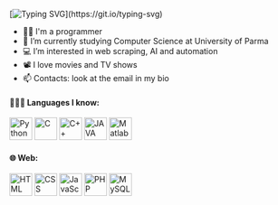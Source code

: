 [![Typing SVG](https://readme-typing-svg.demolab.com?font=Source+Code+Pro&weight=600&size=22&duration=3500&pause=3000&color=55FFB9&background=33FF7500&vCenter=true&width=435&height=30&lines=Hi+there!+Mr.SAS+here...)](https://git.io/typing-svg)

- 👋🏼 I'm a programmer
- 🏫 I’m currently studying Computer Science at University of Parma
- 💻 I’m interested in web scraping, AI and automation
- 📽️ I love movies and TV shows
- 📫 Contacts: look at the email in my bio

<h4 align="left">🧑🏼‍💻 Languages I know:</h4>
<p align="left"> 
  <img title="Python" src="https://cdn.jsdelivr.net/gh/devicons/devicon/icons/python/python-original.svg" alt="Python" width="40" height="40"/>
  <img title="C" src="https://cdn.jsdelivr.net/gh/devicons/devicon/icons/c/c-original.svg" alt="C" width="40" height="40"/>
  <img title="C++" src="https://cdn.jsdelivr.net/gh/devicons/devicon/icons/cplusplus/cplusplus-original.svg" alt="C++" width="40" height="40"/>
  <img title="JAVA" src="https://cdn.jsdelivr.net/gh/devicons/devicon/icons/java/java-original.svg" alt="JAVA" width="40" height="40"/>
  <img title="Matlab" src="https://cdn.jsdelivr.net/gh/devicons/devicon/icons/matlab/matlab-original.svg" alt="Matlab" width="40" height="40"/>
</p>

<h4 align="left">🌐 Web:</h4>
<p align="left"> 
  <img title="HTML" src="https://cdn.jsdelivr.net/gh/devicons/devicon/icons/html5/html5-original.svg" alt="HTML" width="40" height="40"/>
  <img title="CSS" src="https://cdn.jsdelivr.net/gh/devicons/devicon/icons/css3/css3-original.svg" alt="CSS" width="40" height="40"/>
  <img title="JavaScript" src="https://cdn.jsdelivr.net/gh/devicons/devicon/icons/javascript/javascript-original.svg" alt="JavaScript" width="40" height="40"/>
  <img title="PHP" src="https://cdn.jsdelivr.net/gh/devicons/devicon/icons/php/php-original.svg" alt="PHP" width="40" height="40"/>
  <img title="MySQL" src="https://cdn.jsdelivr.net/gh/devicons/devicon/icons/mysql/mysql-original.svg" alt="MySQL" width="40" height="40"/>
</p>
